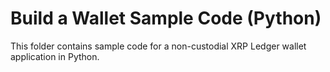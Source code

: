 # Build a Wallet Sample Code (Python)

This folder contains sample code for a non-custodial XRP Ledger wallet application in Python.
